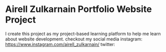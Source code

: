 # Airell Zulkarnain Portfolio Website Project
I create this project as my project-based learning platform to help me learn about website development.
checkout my social media 
instagram: https://www.instagram.com/airell_zulkarnain/
twitter: 

